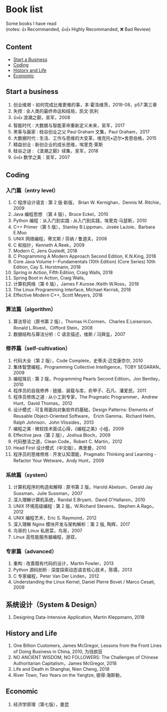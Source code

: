 # Book list

Some books I have read  
(notes: :+1: Recommanded, :+1::+1: Highly Recommanded, :x: Bad Review)

## Content

- [Start a Business](#start-a-business)
- [Coding](#coding)
- [History and Life](#history-and-life)
- [Economic](#economic)

## Start a business

1. 创业维艰 - 如何完成比难更难的事，本·霍洛维茨，2018-08，p57:第三章
1. 失控 : 全人类的最终命运和结局，凯文·凯利
1. :+1::+1: 浪潮之巅，吴军，2008
1. 智能时代 : 大数据与智能革命重新定义未来，吴军，2017
1. 黑客与画家 : 硅谷创业之父 Paul Graham 文集，Paul Graham，2017
1. 大数据时代 : 生活、工作与思维的大变革，维克托•迈尔•舍恩伯格，2015
1. 精益创业 : 新创企业的成长思维，埃里克·莱斯
1. 硅谷之谜 : 《浪潮之巅》续集，吴军，2018
1. :+1::+1: 数学之美：吴军，2007

## Coding

### 入门篇（entry level）

1. C 程序设计语言 : 第 2 版·新版， Brian W. Kernighan、Dennis M. Ritchie，2009
1. Java 编程思想 （第 4 版），Bruce Eckel，2010
1. Python 编程：从入门到实践 : 从入门到实践，埃里克·马瑟斯，2010
1. C++ Primer（第 5 版），Stanley B.Lippman、Josée LaJoie、Barbara E.Moo
1. UNIX 网络编程，蒂文斯 / 芬纳 / 鲁道夫，2008
1. C 和指针，Kenneth A.Reek，2009
1. Modern C, Jens Gustedt, 2018
1. C Programming A Modern Approach Second Edition, K.N.King, 2018
1. Core Java Volume I--Fundamentals (10th Edition) (Core Series) 10th Edition, Cay S. Horstmann, 2018
1. Spring in Action, Fifth Edition, Craig Walls, 2018
1. Spring Boot in Action, Craig Walls,
1. 计算机网络（第 6 版），James F.Kurose /Keith W.Ross，2018
1. The Linux Programming Interface, Michael Kerrisk, 2018
1. Effective Modern C++, Scott Meyers, 2018

### 算法篇（algorithm）

1. 算法导论（原书第 2 版），Thomas H.Cormen、Charles E.Leiserson、Ronald L.Rivest、Clifford Stein，2008
1. 数据结构与算法分析 : C 语言描述，维斯 / 冯舜玺，2007

### 修养篇（self-cultivation）

1. 代码大全（第 2 版），Code Complete，史蒂夫·迈克康奈尔, 2010
1. 集体智慧编程，Programming Collective Intelligence，TOBY SEGARAN，2009
1. 编程珠玑 : 第 2 版，Programming Pearls Second Edition，Jon Bentley，2010
1. 程序员的自我修养 : 链接、装载与库，俞甲子、石凡、潘爱民，2011
1. 程序员修炼之道 : 从小工到专家，The Pragmatic Programmer，Andrew Hunt、David Thomas，2012
1. 设计模式 : 可复用面向对象软件的基础，Design Patterns: Elements of Reusable Object-Oriented Software， Erich Gamma、Richard Helm、Ralph Johnson、John Vlissides，2013
1. 编程之美 : 微软技术面试心得，《编程之美》小组，2009
1. Effective java（第 2 版），Joshua Bloch，2009
1. 代码整洁之道，Clean Code，Robert C. Martin，2012
1. Head First 设计模式（中文版），弗里曼，2010
1. 程序员的思维修炼 : 开发认知潜能，Pragmatic Thinking and Learning - Refactor Your Wetware，Andy Hunt，2009

### 系统篇（system）

1. 计算机程序的构造和解释 : 原书第 2 版，Harold Abelson、Gerald Jay Sussman、Julie Sussman，2007
1. 深入理解计算机系统，Randal E.Bryant、David O'Hallaron，2010
1. UNIX 环境高级编程 : 第 2 版，W.Richard Stevens、Stephen A.Rago，2012
1. UNIX 编程艺术，Eric S. Raymond，2012
1. 深入理解 Nginx 模块开发与架构解析：第 2 版, 陶辉，2017
1. 鸟哥的 Linux 私房菜，鸟哥，2007
1. Linux 高性能服务器编程，游双，

### 专家篇（advanced）

1. 重构 : 改善既有代码的设计，Martin Fowler，2013
1. Python 源码剖析 : 深度探索动态语言核心技术，陈儒，2013
1. C 专家编程，Peter Van Der Linden，2012
1. Understanding the Linux Kernel, Daniel Plerre Bovet / Marco Cesati, 2009

## 系统设计（System & Design）

1. Designing Data-Intensive Application, Martin Kleppmann, 2018

## History and Life

1. One Billion Customers, James McGregor, Lessons from the Front Lines of Doing Business in China, 2010, 为钱疯狂
1. NO ANCIENT WISDOM, NO FOLLOWERS: The Challenges of Chinese Authoritarian Capitalism，James McGregor, 2018
1. Life and Death in Shanghai, Nien Cheng, 2018
1. River Town, Two Years on the Yangtze, 彼得·海斯勒，

## Economic

1. 经济学原理（第七版），曼昆
